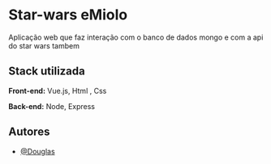 
# Star-wars eMiolo

Aplicação web que faz interação com o banco de dados mongo e com a api do star wars tambem


## Stack utilizada

**Front-end:** Vue.js, Html , Css

**Back-end:** Node, Express


## Autores

- [@Douglas](https://www.github.com/octokatherine)

